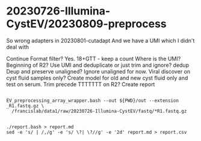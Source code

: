 
#	20230726-Illumina-CystEV/20230809-preprocess


So wrong adapters in 20230801-cutadapt
And we have a UMI which I didn't deal with



Continue Format filter? Yes. 18+GTT - keep a count
Where is the UMI? Beginning of R2?
Use UMI and deduplicate or just trim and ignore? dedup
Deup and preserve unaligned? Ignore unaligned for now.
Viral discover on cyst fluid samples only?
Create model for old and new cyst fluid only and test on serum.
Trim precede TTTTTTT on R2?
Create report



```

EV_preprocessing_array_wrapper.bash --out ${PWD}/out --extension _R1.fastq.gz \
  /francislab/data1/raw/20230726-Illumina-CystEV/fastq/*R1.fastq.gz


```




```
./report.bash > report.md
sed -e 's/ | /,/g' -e 's/ \?| \?//g' -e '2d' report.md > report.csv

```





